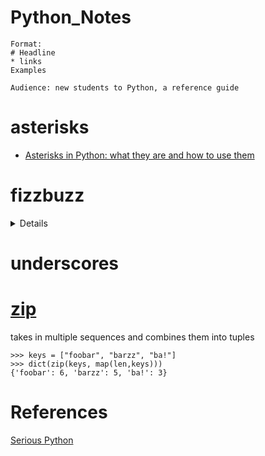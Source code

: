# Python_Notes

```
Format:
# Headline
* links
Examples

Audience: new students to Python, a reference guide

```

# asterisks
* [Asterisks in Python: what they are and how to use them](https://treyhunner.com/2018/10/asterisks-in-python-what-they-are-and-how-to-use-them/)

# fizzbuzz
<details>
  
```
for fizzbuzz in range(50):
    if fizzbuzz % 3 == 0 and fizzbuzz % 5 == 0:
        print("FizzBuzz")
        continue
    elif fizzbuzz % 3 == 0:
        print("Fizz")
        continue
    elif fizzbuzz % 5 == 0:
        print("Buzz")
        continue
    print(fizzbuzz)
```
  
</details>

# underscores

# [zip](https://docs.python.org/3.3/library/functions.html#zip)
takes in multiple sequences and combines them into tuples
```
>>> keys = ["foobar", "barzz", "ba!"]
>>> dict(zip(keys, map(len,keys)))
{'foobar': 6, 'barzz': 5, 'ba!': 3}
```

# References
[Serious Python](https://nostarch.com/seriouspython)
